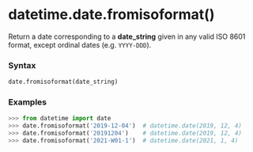 # datetime.date.fromisoformat()

Return a date corresponding to a **date_string** given in any valid ISO 8601 format, except ordinal dates (e.g. `YYYY-DDD`).

### Syntax

```python
date.fromisoformat(date_string)
```

### Examples

```python
>>> from datetime import date
>>> date.fromisoformat('2019-12-04')  # datetime.date(2019, 12, 4)
>>> date.fromisoformat('20191204')    # datetime.date(2019, 12, 4)
>>> date.fromisoformat('2021-W01-1')  # datetime.date(2021, 1, 4)
```